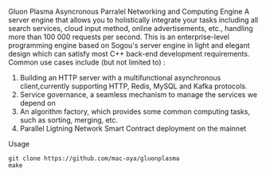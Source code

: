 Gluon Plasma
Asyncronous Parralel Networking and Computing Engine
A server engine that allows you to holistically integrate your tasks including all search services, cloud input method, online advertisements, etc., handling more than 100 000 requests per second. This is an enterprise-level programming engine based on Sogou's server engine in light and elegant design which can satisfy most C++ back-end development requirements. 
Common use cases include (but not limited to) : 
1. Building an HTTP server with a multifunctional asynchronous client,currently supporting HTTP, Redis, MySQL and Kafka protocols.
2. Service governance, a seamless mechanism to manage the services we depend on
3. An algorithm factory, which provides some common computing tasks, such as sorting, merging, etc.
4. Parallel Ligtning Network Smart Contract deployment on the mainnet

Usage

    git clone https://github.com/mac-oya/gluonplasma
    make


